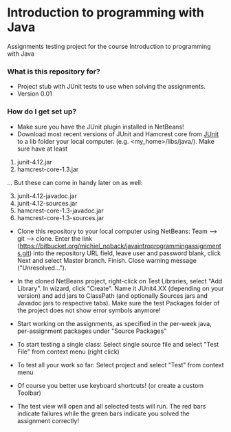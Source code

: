 # Introduction to programming with Java #

Assignments testing project for the course Introduction to programming with Java

### What is this repository for? ###

* Project stub with JUnit tests to use when solving the assignments.
* Version 0.01

### How do I get set up? ###

* Make sure you have the JUnit plugin installed in NetBeans!
* Download most recent versions of JUnit and Hamcrest core from [JUnit](https://github.com/junit-team/junit/wiki/Download-and-Install) to a lib folder your local computer. (e.g. <my_home>/libs/java/). Make sure have at least

1. junit-4.12.jar
2. hamcrest-core-1.3.jar

... But these can come in handy later on as well:

3. junit-4.12-javadoc.jar
4. junit-4.12-sources.jar
5. hamcrest-core-1.3-javadoc.jar
6. hamcrest-core-1.3-sources.jar

* Clone this repository to your local computer using NetBeans: Team --> git --> clone. 
Enter the link (https://bitbucket.org/michiel_noback/javaintroprogrammingassignments.git) into the repository URL field, leave user and password blank, click Next and select Master branch. Finish. Close warning message ("Unresolved...").
 
* In the cloned NetBeans project, right-click on Test Libraries, select "Add Library". In wizard, click "Create". Name it JUnit4.XX (depending on your version) and add jars to ClassPath (and optionally Sources jars and Javadoc jars to respective tabs). Make sure the test Packages folder of the project does not show error symbols anymore!

* Start working on the assignments, as specified in the per-week java, per-assignment packages under "Source Packages"

* To start testing a single class: Select single source file and select "Test File" from context menu (right click)

* To test all your work so far: Select project and select "Test" from context menu

* Of course you better use keyboard shortcuts! (or create a custom Toolbar)

* The test view will open and all selected tests will run. The red bars indicate failures while the green bars indicate you solved the assignment correctly!
